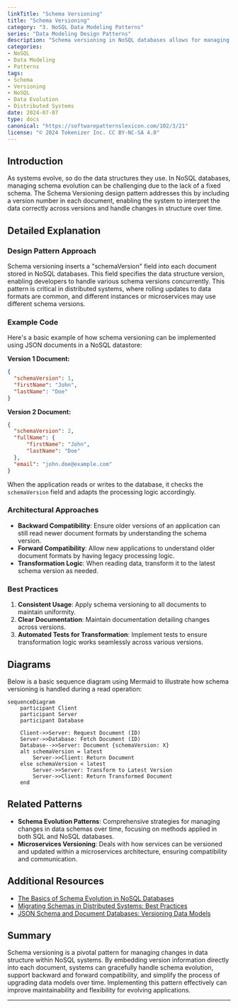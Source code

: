 ```yaml
---
linkTitle: "Schema Versioning"
title: "Schema Versioning"
category: "3. NoSQL Data Modeling Patterns"
series: "Data Modeling Design Patterns"
description: "Schema versioning in NoSQL databases allows for managing schema changes over time by including version numbers in documents. This approach facilitates organized data evolution in distributed systems."
categories:
- NoSQL
- Data Modeling
- Patterns
tags:
- Schema
- Versioning
- NoSQL
- Data Evolution
- Distributed Systems
date: 2024-07-07
type: docs
canonical: "https://softwarepatternslexicon.com/102/3/21"
license: "© 2024 Tokenizer Inc. CC BY-NC-SA 4.0"
---
```


## Introduction

As systems evolve, so do the data structures they use. In NoSQL databases, managing schema evolution can be challenging due to the lack of a fixed schema. The Schema Versioning design pattern addresses this by including a version number in each document, enabling the system to interpret the data correctly across versions and handle changes in structure over time.

## Detailed Explanation

### Design Pattern Approach

Schema versioning inserts a "schemaVersion" field into each document stored in NoSQL databases. This field specifies the data structure version, enabling developers to handle various schema versions concurrently. This pattern is critical in distributed systems, where rolling updates to data formats are common, and different instances or microservices may use different schema versions.

### Example Code

Here's a basic example of how schema versioning can be implemented using JSON documents in a NoSQL datastore:

**Version 1 Document:**
```json
{
  "schemaVersion": 1,
  "firstName": "John",
  "lastName": "Doe"
}
```

**Version 2 Document:**
```json
{
  "schemaVersion": 2,
  "fullName": {
      "firstName": "John",
      "lastName": "Doe"
  },
  "email": "john.doe@example.com"
}
```

When the application reads or writes to the database, it checks the `schemaVersion` field and adapts the processing logic accordingly.

### Architectural Approaches

- **Backward Compatibility**: Ensure older versions of an application can still read newer document formats by understanding the schema version.
- **Forward Compatibility**: Allow new applications to understand older document formats by having legacy processing logic.
- **Transformation Logic**: When reading data, transform it to the latest schema version as needed.

### Best Practices

1. **Consistent Usage**: Apply schema versioning to all documents to maintain uniformity.
2. **Clear Documentation**: Maintain documentation detailing changes across versions.
3. **Automated Tests for Transformation**: Implement tests to ensure transformation logic works seamlessly across various versions.

## Diagrams

Below is a basic sequence diagram using Mermaid to illustrate how schema versioning is handled during a read operation:

```mermaid
sequenceDiagram
    participant Client
    participant Server
    participant Database
    
    Client->>Server: Request Document (ID)
    Server->>Database: Fetch Document (ID)
    Database-->>Server: Document {schemaVersion: X}
    alt schemaVersion = latest
        Server->>Client: Return Document
    else schemaVersion < latest
        Server->>Server: Transform to Latest Version
        Server->>Client: Return Transformed Document
    end
```

## Related Patterns

- **Schema Evolution Patterns**: Comprehensive strategies for managing changes in data schemas over time, focusing on methods applied in both SQL and NoSQL databases.
- **Microservices Versioning**: Deals with how services can be versioned and updated within a microservices architecture, ensuring compatibility and communication.

## Additional Resources

- [The Basics of Schema Evolution in NoSQL Databases](https://example.com)
- [Migrating Schemas in Distributed Systems: Best Practices](https://example.com)
- [JSON Schema and Document Databases: Versioning Data Models](https://example.com)

## Summary

Schema versioning is a pivotal pattern for managing changes in data structure within NoSQL systems. By embedding version information directly into each document, systems can gracefully handle schema evolution, support backward and forward compatibility, and simplify the process of upgrading data models over time. Implementing this pattern effectively can improve maintainability and flexibility for evolving applications.

---
